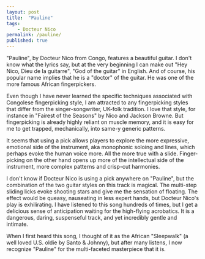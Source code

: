 ```yaml
---
layout: post
title:  "Pauline"
tags: 
    - Docteur Nico
permalink: /pauline/
published: true
---
```


"Pauline", by Docteur Nico from Congo, features a beautiful guitar. I don't know what the lyrics say, but at the very beginning I can make out "Hey Nico, Dieu de la guitarre", "God of the guitar" in English. And of course, his popular name implies that he is a "doctor" of the guitar. He was one of the more famous African fingerpickers.

Even though I have never learned the specific techniques associated with Congolese fingerpicking style, I am attracted to any fingerpicking styles that differ from the singer-songwriter, UK-folk tradition. I love that style, for instance in "Fairest of the Seasons" by Nico and Jackson Browne. But fingerpicking is already highly reliant on muscle memory, and it is easy for me to get trapped, mechanically, into same-y generic patterns. 

It seems that using a pick allows players to explore the more expressive, emotional side of the instrument, aka monophonic soloing and lines, which perhaps evoke the human voice more. All the more true with a slide. Finger-picking on the other hand opens up more of the intellectual side of the instrument, more complex patterns and crisp-cut harmonies.  

I don't know if Docteur Nico is using a pick anywhere on "Pauline", but the combination of the two guitar styles on this track is magical. The multi-step sliding licks evoke shooting stars and give me the sensation of floating. The effect would be queasy, nauseating in less expert hands, but Docteur Nico's play is exhilirating. I have listened to this song hundreds of times, but I get a delicious sense of anticipation waiting for the high-flying acrobatics. It is a dangerous, daring, suspenseful track, and yet incredibly gentle and intimate. 

When I first heard this song, I thought of it as the African "Sleepwalk" (a well loved U.S. oldie by Santo & Johnny), but after many listens, I now recognize "Pauline" for the multi-faceted masterpiece that it is. 
